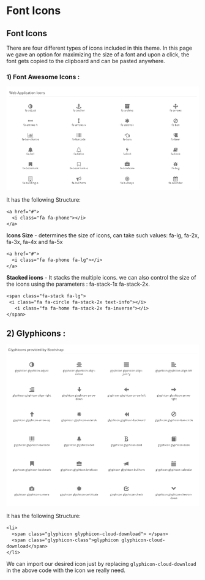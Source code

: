 # Font Icons

## Font Icons

There are four different types of icons included in this theme. In this page we gave an option for maximizing the size of a font and upon a click, the font gets copied to the clipboard and can be pasted anywhere.

### 1\) Font Awesome Icons :

![](../.gitbook/assets/clean6.png)

It has the following Structure:

```text
<a href="#">
  <i class="fa fa-phone"></i>
</a>
```

**Icons Size** - determines the size of icons, can take such values: fa-lg, fa-2x, fa-3x, fa-4x and fa-5x

```text
<a href="#">
  <i class="fa fa-phone fa-lg"></i>
</a>
```

**Stacked icons** - It stacks the multiple icons. we can also control the size of the icons using the parameters : fa-stack-1x fa-stack-2x.

```text
<span class="fa-stack fa-lg">
 <i class="fa fa-circle fa-stack-2x text-info"></i>
   <i class="fa fa-home fa-stack-2x fa-inverse"></i>
</span>
```

## 2\) Glyphicons :

![](../.gitbook/assets/clean7.png)

It has the following Structure:

```text
<li>
  <span class="glyphicon glyphicon-cloud-download"> </span>
  <span class="glyphicon-class">glyphicon glyphicon-cloud-download</span> 
</li>
```

We can import our desired icon just by replacing `glyphicon-cloud-download` in the above code with the icon we really need.

